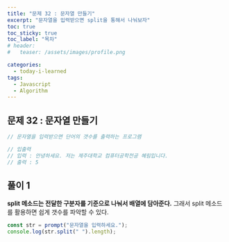 ```yaml
---
title: "문제 32 : 문자열 만들기"
excerpt: "문자열을 입력받으면 split을 통해서 나눠보자"
toc: true
toc_sticky: true
toc_label: "목차"
# header:
#   teaser: /assets/images/profile.png

categories:
  - today-i-learned
tags:
  - Javascript
  - Algorithm
---
```


## 문제 32 : 문자열 만들기

```js
// 문자열을 입력받으면 단어의 갯수를 출력하는 프로그램

// 입출력
// 입력 : 안녕하세요. 저는 제주대학교 컴퓨터공학전공 혜림입니다.
// 출력 : 5
```

## 풀이 1

**split 메소드는 전달한 구분자를 기준으로 나눠서 배열에 담아준다.** 그래서 split 메소드를 활용하면 쉽게 갯수를 파악할 수 있다.

```js
const str = prompt("문자열을 입력하세요.");
console.log(str.split(" ").length);
```
